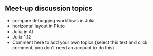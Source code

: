 ## Meet-up discussion topics

- compare debugging workflows in Julia
- horizontal layout in Pluto
- Julia in AI
- Julia 1.12
- Comment here to add your own topics (select this text and click comment, you don't need an account to do this)
